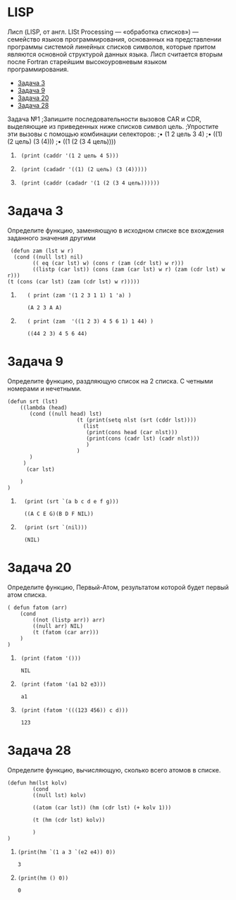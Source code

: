 # LISP

Лисп (LISP, от англ. LISt Processing — «обработка списков») — семейство языков программирования, основанных на представлении программы системой линейных списков символов, которые притом являются основной структурой данных языка. Лисп считается вторым после Fortran старейшим высокоуровневым языком программирования.


- [Задача 3](#Задача-3)
- [Задача 9](#Задача-9)
- [Задача 20](#Задача-20)
- [Задача 28](#Задача-28)

Задача №1 
;Запишите последовательности вызовов CAR и CDR, выделяющие из приведенных ниже списков символ цель. 
;Упростите эти вызовы с помощью комбинации селекторов:
;• (1 2 цель 3 4)
;• ((1) (2 цель) (3 (4)))
;• ((1 (2 (3 4 цель))))

1)      (print (caddr '(1 2 цель 4 5)))
2)      (print (cadadr '((1) (2 цель) (3 (4)))))
3)      (print (caddr (cadadr '(1 (2 (3 4 цель))))))

# Задача 3

Определите функцию, заменяющую в исходном списке все вхождения заданного значения другими
``` LISP
 (defun zam (lst w r)
  (cond ((null lst) nil)
        (( eq (car lst) w) (cons r (zam (cdr lst) w r)))
        ((listp (car lst)) (cons (zam (car lst) w r) (zam (cdr lst) w r)))
(t (cons (car lst) (zam (cdr lst) w r))))) 
```

1)        ( print (zam '(1 2 3 1 1) 1 'a) )

          (A 2 3 A A) 
2)        ( print (zam  '((1 2 3) 4 5 6 1) 1 44) )

          ((44 2 3) 4 5 6 44)

    
# Задача 9

Определите функцию, раздляющую список на 2 списка.
С четными номерами и нечетными.

``` LISP
(defun srt (lst) 
    ((lambda (head) 
       (cond ((null head) lst) 
                      (t (print(setq nlst (srt (cddr lst)))) 
                        (list 
                         (print(cons head (car nlst))) 
                         (print(cons (cadr lst) (cadr nlst))) 
                         )
                      ) 
       ) 
     )            
      (car lst)
 
    )
)
```

1)       (print (srt `(a b c d e f g))) 

         ((A C E G)(B D F NIL))

2)       (print (srt `(nil))) 

         (NIL)

    
# Задача 20

Определите функцию, Первый-Атом, результатом которой будет первый атом списка.
``` LISP
( defun fatom (arr)
    (cond
        ((not (listp arr)) arr)
        ((null arr) NIL)
        (t (fatom (car arr)))
    )
)
```
1)      (print (fatom '())) 

        NIL
2)      (print (fatom '(a1 b2 e3))) 

        a1
3)      (print (fatom '(((123 456)) c d))) 

        123

    
# Задача 28

Определите функцию, вычисляющую, сколько всего атомов в списке.

``` LISP
(defun hm(lst kolv) 
        (cond 
        ((null lst) kolv) 

        ((atom (car lst)) (hm (cdr lst) (+ kolv 1))) 

        (t (hm (cdr lst) kolv)) 

        ) 
) 
```
1)     (print(hm `(1 a 3 `(e2 e4)) 0)) 

       3
2)     (print(hm () 0)) 

       0
